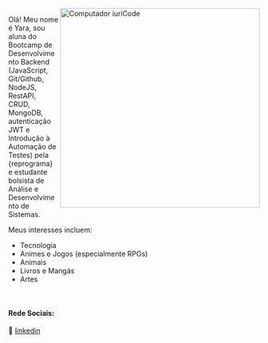 <img src="https://raw.githubusercontent.com/MicaelliMedeiros/micaellimedeiros/master/image/computer-illustration.png" min-width="400px" max-width="400px" width="400px" align="right" alt="Computador iuriCode">

<p align="left"> 
Olá! Meu nome é Yara, sou aluna do Bootcamp de Desenvolvimento Backend (JavaScript, Git/Github, NodeJS, RestAPI, CRUD, MongoDB, autenticação JWT e Introdução à Automação de Testes) pela {reprograma} e estudante bolsista de Análise e Desenvolvimento de Sistemas.
</p>

<p align="left">
Meus interesses incluem: 

- Tecnologia 
- Animes e Jogos (especialmente RPGs)
- Animais
- Livros e Mangás
- Artes
  
</p>



[linkedin]: https://www.linkedin.com/in/yaralviana/
<br>

#### Rede Sociais:

👔 [linkedin][linkedin]

